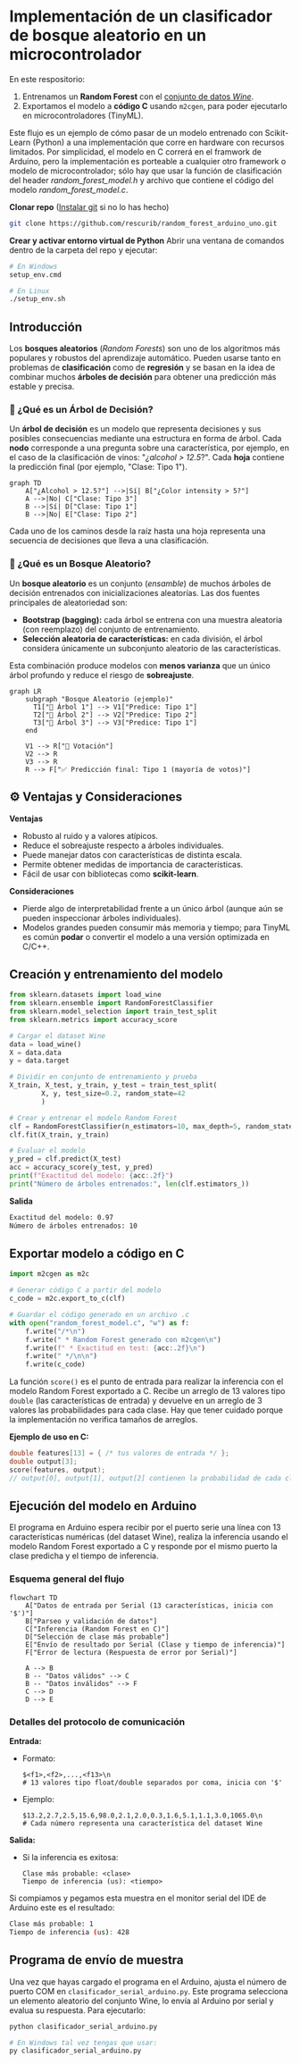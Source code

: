 # Implementación de un clasificador de bosque aleatorio en un microcontrolador

En este respositorio:
1. Entrenamos un **Random Forest** con el [conjunto de datos *Wine*](https://archive.ics.uci.edu/dataset/109/wine).  
2. Exportamos el modelo a **código C** usando `m2cgen`, para poder ejecutarlo en microcontroladores (TinyML).  

Este flujo es un ejemplo de cómo pasar de un modelo entrenado con Scikit-Learn (Python) a una implementación que corre en hardware con recursos limitados. Por simplicidad, el modelo en C correrá en el framwork de Arduino, pero la implementación es porteable a cualquier otro framework o modelo de microcontrolador; sólo hay que usar la función de clasificación del header *random_forest_model.h* y archivo que contiene el código del modelo *random_forest_model.c*.

**Clonar repo** ([Instalar git](https://git-scm.com/downloads/win) si no lo has hecho)
```Bash
git clone https://github.com/rescurib/random_forest_arduino_uno.git
```

**Crear y activar entorno virtual de Python** 
Abrir una ventana de comandos dentro de la carpeta del repo y ejecutar:
```Bash
# En Windows
setup_env.cmd

# En Linux
./setup_env.sh
```

## Introducción

Los **bosques aleatorios** (*Random Forests*) son uno de los algoritmos más populares y robustos del aprendizaje automático. Pueden usarse tanto en problemas de **clasificación** como de **regresión** y se basan en la idea de combinar muchos **árboles de decisión** para obtener una predicción más estable y precisa.

### 🌿 ¿Qué es un Árbol de Decisión?

Un **árbol de decisión** es un modelo que representa decisiones y sus posibles consecuencias mediante una estructura en forma de árbol. Cada **nodo** corresponde a una pregunta sobre una característica, por ejemplo, en el caso de la clasificación de vinos: "*¿alcohol > 12.5*?". Cada **hoja** contiene la predicción final (por ejemplo, "Clase: Tipo 1").

```mermaid
graph TD
    A["¿Alcohol > 12.5?"] -->|Sí| B["¿Color intensity > 5?"]
    A -->|No| C["Clase: Tipo 3"]
    B -->|Sí| D["Clase: Tipo 1"]
    B -->|No| E["Clase: Tipo 2"]
```

Cada uno de los caminos desde la raíz hasta una hoja representa una secuencia de decisiones que lleva a una clasificación.

### 🌲 ¿Qué es un Bosque Aleatorio?

Un **bosque aleatorio** es un conjunto (*ensamble*) de muchos árboles de decisión entrenados con inicializaciones aleatorías. Las dos fuentes principales de aleatoriedad son:

- **Bootstrap (bagging):** cada árbol se entrena con una muestra aleatoria (con reemplazo) del conjunto de entrenamiento.  
- **Selección aleatoria de características:** en cada división, el árbol considera únicamente un subconjunto aleatorio de las características.

Esta combinación produce modelos con **menos varianza** que un único árbol profundo y reduce el riesgo de **sobreajuste**.

```mermaid
graph LR
    subgraph "Bosque Aleatorio (ejemplo)"
      T1["🌳 Árbol 1"] --> V1["Predice: Tipo 1"]
      T2["🌲 Árbol 2"] --> V2["Predice: Tipo 2"]
      T3["🌴 Árbol 3"] --> V3["Predice: Tipo 1"]
    end

    V1 --> R["🧾 Votación"]
    V2 --> R
    V3 --> R
    R --> F["✅ Predicción final: Tipo 1 (mayoría de votos)"]
```

## ⚙️ Ventajas y Consideraciones

**Ventajas**
- Robusto al ruido y a valores atípicos.  
- Reduce el sobreajuste respecto a árboles individuales.  
- Puede manejar datos con características de distinta escala.  
- Permite obtener medidas de importancia de características.  
- Fácil de usar con bibliotecas como **scikit-learn**.

**Consideraciones**
- Pierde algo de interpretabilidad frente a un único árbol (aunque aún se pueden inspeccionar árboles individuales).  
- Modelos grandes pueden consumir más memoria y tiempo; para TinyML es común **podar** o convertir el modelo a una versión optimizada en C/C++.

## Creación y entrenamiento del modelo

```Python
from sklearn.datasets import load_wine
from sklearn.ensemble import RandomForestClassifier
from sklearn.model_selection import train_test_split
from sklearn.metrics import accuracy_score

# Cargar el dataset Wine
data = load_wine()
X = data.data
y = data.target

# Dividir en conjunto de entrenamiento y prueba
X_train, X_test, y_train, y_test = train_test_split(
        X, y, test_size=0.2, random_state=42
        )

# Crear y entrenar el modelo Random Forest
clf = RandomForestClassifier(n_estimators=10, max_depth=5, random_state=42)
clf.fit(X_train, y_train)

# Evaluar el modelo
y_pred = clf.predict(X_test)
acc = accuracy_score(y_test, y_pred)
print(f"Exactitud del modelo: {acc:.2f}")
print("Número de árboles entrenados:", len(clf.estimators_))
```

**Salida**
```Bash
Exactitud del modelo: 0.97
Número de árboles entrenados: 10
```

## Exportar modelo a código en C

```Python
import m2cgen as m2c

# Generar código C a partir del modelo
c_code = m2c.export_to_c(clf)

# Guardar el código generado en un archivo .c
with open("random_forest_model.c", "w") as f:
    f.write("/*\n")
    f.write(" * Random Forest generado con m2cgen\n")
    f.write(f" * Exactitud en test: {acc:.2f}\n")
    f.write(" */\n\n")
    f.write(c_code)
```

La función `score()` es el punto de entrada para realizar la inferencia con el modelo Random Forest exportado a C. Recibe un arreglo de 13 valores tipo `double` (las características de entrada) y devuelve en un arreglo de 3 valores las probabilidades para cada clase. Hay que tener cuidado porque la implementación no verifica tamaños de arreglos.

**Ejemplo de uso en C:**

```c
double features[13] = { /* tus valores de entrada */ };
double output[3];
score(features, output);
// output[0], output[1], output[2] contienen la probabilidad de cada clase
```

## Ejecución del modelo en Arduino

El programa en Arduino espera recibir por el puerto serie una línea con 13 características numéricas (del dataset Wine), realiza la inferencia usando el modelo Random Forest exportado a C y responde por el mismo puerto la clase predicha y el tiempo de inferencia.

### Esquema general del flujo

```mermaid
flowchart TD
    A["Datos de entrada por Serial (13 características, inicia con '$')"]
    B["Parseo y validación de datos"]
    C["Inferencia (Random Forest en C)"]
    D["Selección de clase más probable"]
    E["Envío de resultado por Serial (Clase y tiempo de inferencia)"]
    F["Error de lectura (Respuesta de error por Serial)"]

    A --> B
    B -- "Datos válidos" --> C
    B -- "Datos inválidos" --> F
    C --> D
    D --> E
```

### Detalles del protocolo de comunicación

**Entrada:**

- Formato:
    ```text
    $<f1>,<f2>,...,<f13>\n
    # 13 valores tipo float/double separados por coma, inicia con '$'
    ```
- Ejemplo:
    ```text
    $13.2,2.7,2.5,15.6,98.0,2.1,2.0,0.3,1.6,5.1,1.1,3.0,1065.0\n
    # Cada número representa una característica del dataset Wine
    ```

**Salida:**

- Si la inferencia es exitosa:
    ```text
    Clase más probable: <clase>
    Tiempo de inferencia (us): <tiempo>
    ```

Si compiamos y pegamos esta muestra en el monitor serial del IDE de Arduino este es el resultado:
```Bash
Clase más probable: 1
Tiempo de inferencia (us): 428
```

## Programa de envío de muestra

Una vez que hayas cargado el programa en el Arduino, ajusta el número de puerto COM en `clasificador_serial_arduino.py`. Este programa selecciona un elemento aleatorio del conjunto Wine, lo envía al Arduino por serial y evalua su respuesta.
Para ejecutarlo:
```Bash
python clasificador_serial_arduino.py

# En Windows tal vez tengas que usar:
py clasificador_serial_arduino.py
```